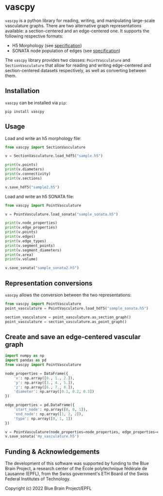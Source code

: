 vascpy
======

`vascpy` is a python library for reading, writing, and manipulating large-scale vasculature graphs. There are two alternative graph representations available: a section-centered and an edge-centered one. It supports the following respective formats:

* H5 Morphology (see [specification](https://morphology-documentation.readthedocs.io/en/latest/h5-vasc-graph.html))
* SONATA node population of edges (see [specification](https://github.com/AllenInstitute/sonata/blob/master/docs/SONATA_DEVELOPER_GUIDE.md))

The `vascpy` library provides two classes: `PointVasculature` and `SectionVasculature` that allow for reading and writing edge-centered and section-centered datasets respectively, as well as converting between them.

Installation
------------
`vascpy` can be installed via `pip`:
```
pip install vascpy
```

Usage
-----

Load and write an h5 morphology file:

```python
from vascpy import SectionVasculature

v = SectionVasculature.load_hdf5("sample.h5")

print(v.points)
print(v.diameters)
print(v.connectivity)
print(v.sections)

v.save_hdf5("sample2.h5")
```

Load and write an h5 SONATA file:
```python
from vascpy import PointVasculature

v = PointVasculature.load_sonata("sample_sonata.h5")

print(v.node_properties)
print(v.edge_properties)
print(v.points)
print(v.edges)
print(v.edge_types)
print(v.segment_points)
print(v.segment_diameters)
print(v.area)
print(v.volume)

v.save_sonata("sample_sonata2.h5")
```

Representation conversions
-----------

`vascpy` allows the conversion between the two representations:

```python
from vascpy import PointVasculature
point_vasculature = PointVasculature.load_hdf5("sample_sonata.h5")

section_vasculature = point_vasculature.as_section_graph()
point_vasculature = section_vasculature.as_point_graph()
```

Create and save an edge-centered vascular graph
-----------------------------------------------

```python
import numpy as np
import pandas as pd
from vascpy import PointVasculature

node_properties = DataFrame({
    'x': np.array([0., 1., 2.]),
    'y': np.array([3., 4., 5.]),
    'z': np.array([6., 7., 8.]),
    'diameter': np.array([0.1, 0.2, 0.3])
})

edge_properties = pd.DataFrame({
    'start_node': np.array([0, 0, 1]),
    'end_node': np.array([1, 2, 2]),
    'type': np.array([0, 1, 1])
})

v = PointVasculature(node_properties=node_properties, edge_properties=edge_properties)
v.save_sonata('my_vasculature.h5')
```
Funding & Acknowledgements
-------------------------

The development of this software was supported by funding to the Blue Brain Project, a research center of the École polytechnique fédérale de Lausanne (EPFL), from the Swiss government's ETH Board of the Swiss Federal Institutes of Technology.

Copyright (c) 2022 Blue Brain Project/EPFL

